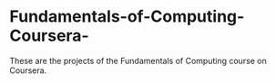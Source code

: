 # Fundamentals-of-Computing-Coursera-

These are the projects of the Fundamentals of Computing course on Coursera.
